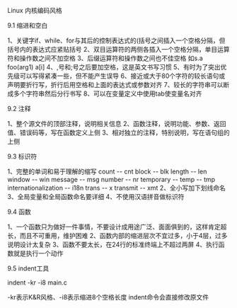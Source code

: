 Linux 内核编码风格

9.1 缩进和空白

1、关键字if、while、for与其后的控制表达式的(括号之间插入一个空格分隔，但括号内的表达式应紧贴括号
2、双目运算符的两侧各插入一个空格分隔，单目运算符和操作数之间不加空格
3、后缀运算符和操作数之间也不佳空格  如s.a  foo(arg1)   a[i]
4、,号和;号之后要加空格，这是英文书写习惯
5、有时为了突出优先级可以写得紧凑一些，但不能产生误导
6、接近或大于80个字符的较长语句或声明要折行写，折行后用空格和上面的表达式或参数对齐
7、较长的字符串可以断成多个字符串然后分行书写
8、可以在变量定义中使用tab使变量名对齐

9.2 注释

1、整个源文件的顶部注释，说明相关信息
2、函数注释，说明功能、参数、返回值、错误码等，写在函数定义上侧
3、相对独立的注释，特别说明，写在语句组的上侧

9.3 标识符

1、完整的单词和易于理解的缩写
count -- cnt
block -- blk
length -- len
window -- win
message -- msg
number -- nr
temporary -- temp -- tmp
internationalization -- i18n
trans -- x
transmit -- xmt
2、全小写加下划线命名
3、全局变量和全局函数命名要详细
4、不使用汉语拼音做标识符

9.4 函数

1、一个函数只为做好一件事情，不要设计成用途广泛、面面俱到的，这样肯定超长，而且不可重用，维护困难
2、函数内部的缩进层次不宜过多，小于4层，过多说明设计太复杂
3、函数不要太长，在24行的标准终端上不超过两屏
4、执行函数就是执行一个动作

9.5 indent工具

indent -kr -i8 main.c

-kr表示K&R风格、-i8表示缩进8个空格长度
indent命令会直接修改原文件
